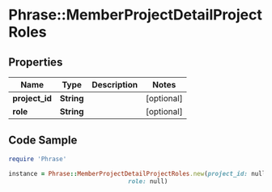 # Phrase::MemberProjectDetailProjectRoles

## Properties

Name | Type | Description | Notes
------------ | ------------- | ------------- | -------------
**project_id** | **String** |  | [optional] 
**role** | **String** |  | [optional] 

## Code Sample

```ruby
require 'Phrase'

instance = Phrase::MemberProjectDetailProjectRoles.new(project_id: null,
                                 role: null)
```


